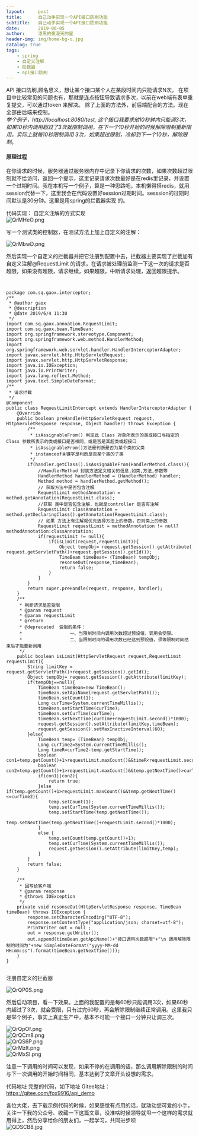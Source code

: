 ```yaml
---
layout:     post
title:      自己动手实现一个API接口防刷功能
subtitle:   自己动手实现一个API接口防刷功能
date:       2019-06-05
author:     漆黑的夜漫天的星
header-img: img/home-bg-o.jpg
catalog: true
tags:
    - spring
    - 自定义注解
    - 拦截器
    - api接口防刷
---
```



API 接口防刷,顾名思义，想让某个接口某个人在某段时间内只能请求N次，
在项目中比较常见的问题也有，那就是连点按钮导致请求多次，以前在web端有表单重复提交，可以通过token 来解决。
除了上面的方法外，前后端配合的方法。现在全部由后端来控制。   
*举个例子，http://localhost:8080/test, 这个接口我要求他10秒钟内只能调3次，如果10秒内调用超过了3次就限制调用，在下一个10秒开始的时候解除限制重新限用。实际上就每10秒限制调用 3次，如果超过限制，冷却到下一个10秒，解除限制*。
#### 原理过程
在你请求的时候，服务器通过服务器内存中记录下你请求的次数，如果次数超过限制就不给访问，返回一个提示，这里记录请求次数最好是在redis里记录，并设置一个过期时间。我在本机写一个例子，算是一种思路吧，本机懒得搭redis，就用session代替一下，这里我会在代码设置好session过期时间。sesssion的过期时间默认是30分钟。这里是用spring的拦截器实现 的。

代码实现：
自定义注解的方式实现  
![QrMHeO.png](https://s2.ax1x.com/2019/12/11/QrMHeO.png)

写一个测试类的控制器，在测试方法上加上自定义的注解：  

![QrMbwD.png](https://s2.ax1x.com/2019/12/11/QrMbwD.png)

然后实现一个自定义的拦截器并把它注册到配置中去，拦截器主要实现了拦截加有自定义注解@RequestLimit 的请求，在请求被处理前监测一下这一次的请求是否超限，如果没有超限，请求继续，如果超限，中断请求处理，返回超限提示。

```


package com.sq.gaox.interceptor;
/**
 * @author gaox
 * @description
 * @date 2019/6/4 11:30
 */
import com.sq.gaox.annoation.RequestLimit;
import com.sq.gaox.bean.TimeBean;
import org.springframework.stereotype.Component;
import org.springframework.web.method.HandlerMethod;
import org.springframework.web.servlet.handler.HandlerInterceptorAdapter;
import javax.servlet.http.HttpServletRequest;
import javax.servlet.http.HttpServletResponse;
import java.io.IOException;
import java.io.PrintWriter;
import java.lang.reflect.Method;
import java.text.SimpleDateFormat;
/**
 * 请求拦截
 */
@Component
public class RequestLimitIntercept extends HandlerInterceptorAdapter {
    @Override
    public boolean preHandle(HttpServletRequest request, HttpServletResponse response, Object handler) throws Exception {
        /**
         * isAssignableFrom() 判定此 Class 对象所表示的类或接口与指定的 Class 参数所表示的类或接口是否相同，或是否是其超类或超接口
         * isAssignableFrom()方法是判断是否为某个类的父类
         * instanceof关键字是判断是否某个类的子类
         */
        if(handler.getClass().isAssignableFrom(HandlerMethod.class)){
            //HandlerMethod 封装方法定义相关的信息,如类,方法,参数等
            HandlerMethod handlerMethod = (HandlerMethod) handler;
            Method method = handlerMethod.getMethod();
            // 获取方法中是否包含注解
            RequestLimit methodAnnotation = method.getAnnotation(RequestLimit.class);
            //获取 类中是否包含注解，也就是controller 是否有注解
            RequestLimit classAnnotation = method.getDeclaringClass().getAnnotation(RequestLimit.class);
            // 如果 方法上有注解就优先选择方法上的参数，否则类上的参数
            RequestLimit requestLimit = methodAnnotation != null?methodAnnotation:classAnnotation;
            if(requestLimit != null){
                if(isLimit(request,requestLimit)){
                    Object tempObj= request.getSession().getAttribute( request.getServletPath()+request.getSession().getId());
                    TimeBean timeBean= (TimeBean) tempObj;
                    resonseOut(response,timeBean);
                    return false;
                }
            }
        }
        return super.preHandle(request, response, handler);
    }
    /**
     * 判断请求是否受限
     * @param request
     * @param requestLimit
     * @return
     * @deprecated  受限的条件：
     *                  一、当限制时间内调用次数超过预设值，调用会受限。
     *                  二、当限制时间的调用次数已经达到预设值，须等限制时间结束后才能重新调用
     */
    public boolean isLimit(HttpServletRequest request,RequestLimit requestLimit){
        String limitKey = request.getServletPath()+request.getSession().getId();
        Object tempObj= request.getSession().getAttribute(limitKey);
        if(tempObj==null){
            TimeBean timeBean=new TimeBean();
            timeBean.setApiName(request.getServletPath());
            timeBean.setCount(1);
            Long curTime=System.currentTimeMillis();
            timeBean.setStartTime(curTime);
            timeBean.setCurTime(curTime);
            timeBean.setNextTime(curTime+requestLimit.second()*1000);
            request.getSession().setAttribute(limitKey,timeBean);
            request.getSession().setMaxInactiveInterval(60);
        }else{
            TimeBean temp= (TimeBean) tempObj;
            Long curTime2=System.currentTimeMillis();
            Long timeR=curTime2-temp.getStartTime();
            boolean con1=temp.getCount()+1>requestLimit.maxCount()&&timeR<requestLimit.second()*1000;
            boolean con2=temp.getCount()+1>requestLimit.maxCount()&&temp.getNextTime()>curTime2;
            if(con1||con2){
                return true;
            }else  if(temp.getCount()+1>requestLimit.maxCount()&&temp.getNextTime()<=curTime2){
                temp.setCount(1);
                temp.setCurTime(System.currentTimeMillis());
                temp.setStartTime(temp.getNextTime());
                temp.setNextTime(temp.getNextTime()+requestLimit.second()*1000);
            }
            else {
                temp.setCount(temp.getCount()+1);
                temp.setCurTime(System.currentTimeMillis());
                request.getSession().setAttribute(limitKey,temp);
            }
        }
        return false;
    }

    /**
     * 回写给客户端
     * @param response
     * @throws IOException
     */
    private void resonseOut(HttpServletResponse response, TimeBean timeBean) throws IOException {
        response.setCharacterEncoding("UTF-8");
        response.setContentType("application/json; charset=utf-8");
        PrintWriter out = null ;
        out = response.getWriter();
        out.append(timeBean.getApiName()+"接口调用次数超限"+"\n 调用解除限制的时间为"+new SimpleDateFormat("yyyy-MM-dd HH:mm:ss").format(timeBean.getNextTime()));
    }
}


```
注册自定义的拦截器  

![QrQP0S.png](https://s2.ax1x.com/2019/12/11/QrQP0S.png)

然后启动项目，看一下效果。上面的我配置的是每60秒只能调用3次，如果60秒内超过了3次，就会受限，只有过完60秒，再会解除限制继续正常调用。这里我只是举个例子，事实上真正生产中，基本不可能一个接口一分钟只让调三次。  


![QrQpOf.png](https://s2.ax1x.com/2019/12/11/QrQpOf.png)  
![QrQCm8.png](https://s2.ax1x.com/2019/12/11/QrQCm8.png)  
![QrQS6P.png](https://s2.ax1x.com/2019/12/11/QrQS6P.png)  
![QrMzlt.png](https://s2.ax1x.com/2019/12/11/QrMzlt.png)  
![QrMxSI.png](https://s2.ax1x.com/2019/12/11/QrMxSI.png)  







注意一下调用的时间可以发现，如果不停的在调用的话，那么调用解除限制的时间与下一次调用的开始时间相同，基本达到了文章开头设想的需求。


代码地址
完整的代码，如下地址
Gitee地址：https://gitee.com/fox9916/api_demo

各位大佬，去下载示例代码的时候，如果感觉有点用的话，就动动您可爱的小手，关注一下我的公众号、收藏一下这篇文章，没准啥时候领导就甩一个这样的需求就用得上，然后分享给你的朋友们，一起学习，共同进步呗  
![QDSCB8.jpg](https://s2.ax1x.com/2019/12/10/QDSCB8.jpg)
